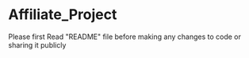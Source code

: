 # Affiliate_Project
Please first Read "README" file before making any changes to code or sharing it publicly 
